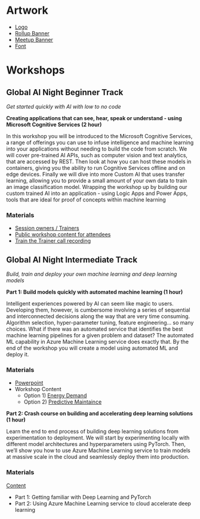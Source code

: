 # Artwork

- [Logo](https://globalaibootcamp.blob.core.windows.net/artwork/logo.png)
- [Rollup Banner](https://globalaibootcamp.blob.core.windows.net/artwork/ainight_rollup-banner.psd)
- [Meetup Banner](https://globalaibootcamp.blob.core.windows.net/artwork/ainight_banner.psd)
- [Font](https://globalaibootcamp.blob.core.windows.net/artwork/font_quicksand.zip)


# Workshops

## Global AI Night Beginner Track
*Get started quickly with AI with low to no code*


**Creating applications that can see, hear, speak or understand - using Microsoft Cognitive Services (2 hour)**   

In this workshop you will be introduced to the Microsoft Cognitive Services, a range of offerings you can use to infuse intelligence and machine learning into your applications without needing to build the code from scratch. 
We will cover pre-trained AI APIs, such as computer vision and text analytics, that are accessed by REST. Then look at how you can host these models in containers, giving you the ability to run Cognitive Services offline and on edge devices. Finally we will dive into more Custom AI that uses transfer learning, allowing you to provide a small amount of your own data to train an image classification model. Wrapping the workshop up by building our custom trained AI into an application - using Logic Apps and Power Apps, tools that are ideal for proof of concepts within machine learning

### Materials
- [Session owners / Trainers](https://github.com/amynic/ainights-sessionowners)
- [Public workshop content for attendees](https://github.com/amynic/AINights)
- [Train the Trainer call recording](https://www.youtube.com/watch?v=RVVGZm63qEs)



## Global AI Night Intermediate Track
*Build, train and deploy your own machine learning and deep learning models*

**Part 1: Build models quickly with automated machine learning (1 hour)**

Intelligent experiences powered by AI can seem like magic to users. Developing them, however, is cumbersome involving a series of sequential and interconnected decisions along the way that are very time consuming. Algorithm selection, hyper-parameter tuning, feature engineering... so many choices. What if there was an automated service that identifies the best machine learning pipelines for a given problem and dataset? The automated ML capability in Azure Machine Learning service does exactly that. By the end of the workshop you will create a model using automated ML and deploy it. 

### Materials
- [Powerpoint](automatedml.pptx)
- Workshop Content
  - Option 1) [Energy Demand](aka.ms/GlobalAINotebook)
  - Option 2) [Predictive Maintaince](aka.ms/GlobalAINotebook1)



**Part 2: Crash course on building and accelerating deep learning solutions  (1 hour)**

Learn the end to end process of building deep learning solutions from experimentation to deployment. We will start by experimenting locally with different model architectures and hyperparameters using PyTorch. Then, we’ll show you how to use Azure Machine Learning service to train models at massive scale in the cloud and seamlessly deploy them into production.

### Materials
[Content](https://github.com/sethjuarez/pytorchintro)
- Part 1: Getting familiar with Deep Learning and PyTorch
- Part 2: Using Azure Machine Learning service to cloud accelerate deep learning

